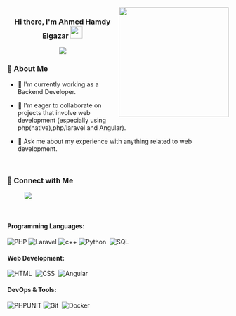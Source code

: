 <img width="250" align="right" src="https://media1.tenor.com/m/CzdMW7wnLn8AAAAC/coding.gif">

<h3 align="center">
  Hi there, I'm Ahmed Hamdy Elgazar
  <img src="https://media.giphy.com/media/hvRJCLFzcasrR4ia7z/giphy.gif" width="28">
</h3>

<!-- Typing SVG (Optional - Customize the text below) -->
<p align="center">
  <a href="https://github.com/DenverCoder1/readme-typing-svg"><img src="https://readme-typing-svg.herokuapp.com/?lines=%20Software%20Engineer%20%20%20;Passionate%20About%20learning%20%20%20&font=Fira%20Code&center=true&width=440&height=45&color=f75c7e&vCenter=true&size=22"></a>
</p>

### 🚀 About Me

- 🔭 I'm currently working as a Backend Developer.
- 👯 I'm eager to collaborate on projects that involve web development (especially using php(native),php/laravel and Angular). 

- 💬 Ask me about my experience with anything related to web development.

<br/>

### 🔗 Connect with Me 
&nbsp;&nbsp;&nbsp;&nbsp;&nbsp;&nbsp;&nbsp;&nbsp;&nbsp; <a href="https://www.linkedin.com/in/ahmed-hamdy-elgazar99/" target="_blank"><img src="https://img.shields.io/badge/-LinkedIn-0077B5?style=for-the-badge&logo=Linkedin&logoColor=white"/></a>

<!-- Add more platforms as needed -->

<br/>

#### Programming Languages:
![PHP](https://img.shields.io/badge/-PHP-05122A?style=flat&logo=PHP)
![Laravel](https://img.shields.io/badge/-laravel-05122A?style=flat&logo=laravel&logoColor=white)
![c++](https://img.shields.io/badge/-c++-05122A?style=flat&logo=c++&logoColor=white)
![Python](https://img.shields.io/badge/-Python-05122A?style=flat&logo=python)&nbsp;
![SQL](https://img.shields.io/badge/-SQL-05122A?style=flat&logo=mysql&logoColor=white)

#### Web Development:
![HTML](https://img.shields.io/badge/-HTML-05122A?style=flat&logo=HTML5)&nbsp;
![CSS](https://img.shields.io/badge/-CSS-05122A?style=flat&logo=CSS3&logoColor=1572B6)&nbsp;
![Angular](https://img.shields.io/badge/-Angular-05122A?style=flat&logo=angular&logoColor=red)

#### DevOps & Tools:
![PHPUNIT](https://img.shields.io/badge/-phpunit-05122A?style=flat&logo=phpunit&logoColor=white)
![Git](https://img.shields.io/badge/-Git-05122A?style=flat&logo=git)&nbsp;
![Docker](https://img.shields.io/badge/-Docker-05122A?style=flat&logo=docker&logoColor=white)

<br/>

